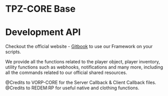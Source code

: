 # TPZ-CORE Base


# Development API 

Checkout the official website - [Gitbook](https://tpz-core.gitbook.io/tpz-core-documentation) 
to use our Framework on your scripts.

We provide all the functions related to the player object, player inventory, utility functions
such as webhooks, notifications and many more, including all the commands related to our official shared resources.



@Credits to VORP-CORE for the Server Callback & Client Callback files.
@Credits to REDEM:RP for useful native and clothing functions.



